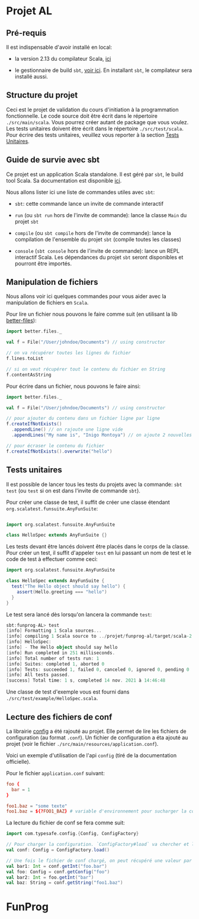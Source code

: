 # Projet AL

## Pré-requis

Il est indispensable d'avoir installé en local:

- la version 2.13 du compilateur Scala, [ici](https://scala-lang.org/download/)

- le gestionnaire de build `sbt`, [voir ici](https://www.scala-sbt.org/download.html). En installant `sbt`, le compilateur sera installé aussi.

## Structure du projet

Ceci est le projet de validation du cours d'initiation à la programmation fonctionnelle. Le code source doit être écrit dans le répertoire `./src/main/scala`. Vous pourrez créer autant de package que vous voulez.
Les tests unitaires doivent être écrit dans le répertoire `./src/test/scala`. Pour écrire des tests unitaires, veuillez vous reporter à la section [Tests Unitaires](#tests-unitaires).

## Guide de survie avec sbt

Ce projet est un application Scala standalone. Il est géré par `sbt`, le build tool Scala. Sa documentation est disponible [ici](https://www.scala-sbt.org/1.x/docs/).

Nous allons lister ici une liste de commandes utiles avec `sbt`:

- `sbt`: cette commande lance un invite de commande interactif

- `run` (ou `sbt run` hors de l'invite de commande): lance la classe `Main` du projet `sbt`

- `compile` (ou `sbt compile` hors de l'invite de commande): lance la compilation de l'ensemble du projet `sbt` (compile toutes les classes)

- `console` (`sbt console` hors de l'invite de commande): lance un REPL interactif Scala. Les dépendances du projet `sbt` seront disponibles et pourront être importés.

## Manipulation de fichiers

Nous allons voir ici quelques commandes pour vous aider avec la manipulation de fichiers en `Scala`. 

Pour lire un fichier nous pouvons le faire comme suit (en utilisant la lib [better-files](https://github.com/pathikrit/better-files)):

```scala
import better.files._

val f = File("/User/johndoe/Documents") // using constructor

// on va récupérer toutes les lignes du fichier
f.lines.toList

// si on veut récupérer tout le contenu du fichier en String
f.contentAsString
```

Pour écrire dans un fichier, nous pouvons le faire ainsi:

```scala
import better.files._

val f = File("/User/johndoe/Documents") // using constructor

// pour ajouter du contenu dans un fichier ligne par ligne
f.createIfNotExists()
  .appendLine() // on rajoute une ligne vide
  .appendLines("My name is", "Inigo Montoya") // on ajoute 2 nouvelles lignes

// pour écraser le contenu du fichier
f.createIfNotExists().overwrite("hello")
```

## Tests unitaires

Il est possible de lancer tous les tests du projets avec la commande: `sbt test` (ou `test` si on est dans l'invite de commande `sbt`).

Pour créer une classe de test, il suffit de créer une classe étendant `org.scalatest.funsuite.AnyFunSuite`:

```scala

import org.scalatest.funsuite.AnyFunSuite

class HelloSpec extends AnyFunSuite {}
```

Les tests devant être lancés doivent être placés dans le corps de la classe. Pour créer un test, il suffit d'appeler `test` en lui passant un nom de test et le code de test à effectuer comme ceci:

```scala
import org.scalatest.funsuite.AnyFunSuite

class HelloSpec extends AnyFunSuite {
  test("The Hello object should say hello") {
    assert(Hello.greeting === "hello")
  }
}
```

Le test sera lancé dès lorsqu'on lancera la commande `test`:

```scala
sbt:funprog-AL> test
[info] Formatting 1 Scala sources...
[info] compiling 1 Scala source to ../projet/funprog-al/target/scala-2.13/test-classes ...
[info] HelloSpec:
[info] - The Hello object should say hello
[info] Run completed in 251 milliseconds.
[info] Total number of tests run: 1
[info] Suites: completed 1, aborted 0
[info] Tests: succeeded 1, failed 0, canceled 0, ignored 0, pending 0
[info] All tests passed.
[success] Total time: 1 s, completed 14 nov. 2021 à 14:46:48
```

Une classe de test d'exemple vous est fourni dans `./src/test/example/HelloSpec.scala`.

## Lecture des fichiers de conf

La librairie [config](https://github.com/lightbend/config) a été rajouté au projet. Elle permet de lire les fichiers de configuration (au format `.conf`).
Un fichier de configuration a éta ajouté au projet (voir le fichier `./src/main/resources/application.conf`).

Voici un exemple d'utilisation de l'api `config` (tiré de la documentation officielle).

Pour le fichier `application.conf` suivant:

```conf
foo {
  bar = 1
}

foo1.baz = "some texte"
foo1.baz = ${?FOO1_BAZ} # variable d'environnement pour sucharger la conf
```

La lecture du fichier de conf se fera comme suit:

```scala
import com.typesafe.config.{Config, ConfigFactory}

// Pour charger la configuration. `ConfigFactory#load` va chercher et lire le fichier `application.conf`.
val conf: Config = ConfigFactory.load()

// Une fois le fichier de conf chargé, on peut récupéré une valeur par sa clé (ex: `foo.bar`).
val bar1: Int = conf.getInt("foo.bar")
val foo: Config = conf.getConfig("foo")
val bar2: Int = foo.getInt("bar")
val baz: String = conf.getString("foo1.baz")
```
# FunProg

